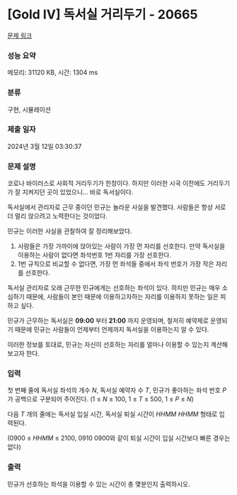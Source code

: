 # [Gold IV] 독서실 거리두기 - 20665 

[문제 링크](https://www.acmicpc.net/problem/20665) 

### 성능 요약

메모리: 31120 KB, 시간: 1304 ms

### 분류

구현, 시뮬레이션

### 제출 일자

2024년 3월 12일 03:30:37

### 문제 설명

<p>코로나 바이러스로 사회적 거리두기가 한창이다. 하지만 이러한 시국 이전에도 거리두기가 잘 지켜지던 곳이 있었으니... 바로 독서실이다.</p>

<p>독서실에서 관리자로 근무 중이던 민규는 놀라운 사실을 발견했다. 사람들은 항상 서로 더 멀리 앉으려고 노력한다는 것이었다.</p>

<p>민규는 이러한 사실을 관찰하여 잘 정리해보았다.</p>

<ol>
	<li>사람들은 가장 가까이에 앉아있는 사람이 가장 먼 자리를 선호한다. 만약 독서실을 이용하는 사람이 없다면 좌석번호 1번 자리를 가장 선호한다.</li>
	<li>1번 규칙으로 비교할 수 없다면, 가장 먼 좌석들 중에서 좌석 번호가 가장 작은 자리를 선호한다.</li>
</ol>

<p>독서실 관리자로 오래 근무한 민규에게는 선호하는 좌석이 있다. 하지만 민규는 매우 소심하기 때문에, 사람들이 본인 때문에 이용하고자하는 자리를 이용하지 못하는 일은 피하고 싶다.</p>

<p>민규가 근무하는 독서실은 <strong>09:00</strong> 부터 <strong>21:00</strong> 까지 운영되며, 철저히 예약제로 운영되기 때문에 민규는 사람들이 언제부터 언제까지 독서실을 이용하는지 알 수 있다.</p>

<p>이러한 정보를 토대로, 민규는 자신이 선호하는 자리를 얼마나 이용할 수 있는지 계산해보고자 한다.</p>

### 입력 

 <p>첫 번째 줄에 독서실 좌석의 개수 <em>N</em>, 독서실 예약자 수 <em>T</em>, 민규가 좋아하는 좌석 번호 <em>P </em>가 공백으로 구분되어 주어진다. (1 ≤ <em>N</em> ≤ 100, 1 ≤ <em>T</em> ≤ 500, 1 ≤ <i>P</i> ≤ <em>N</em>)</p>

<p>다음 <em>T</em> 개의 줄에는 독서실 입실 시간, 독서실 퇴실 시간이 <em>HHMM HHMM</em> 형태로 입력된다.</p>

<p>(0900 ≤ <em>HHMM</em> ≤ 2100, 0910 0900와 같이 퇴실 시간이 입실 시간보다 빠른 경우는 없다)</p>

### 출력 

 <p>민규가 선호하는 좌석을 이용할 수 있는 시간이 총 몇분인지 출력하시오.</p>

